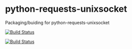 # python-requests-unixsocket
Packaging/buiding for python-requests-unixsocket


[![Build Status](https://travis-ci.org/intel-hpdd/python-requests-unixsocket.svg?branch=master)](https://travis-ci.org/intel-hpdd/python-requests-unixsocket)

[![Build Status](https://copr.fedorainfracloud.org/coprs/managerforlustre/manager-for-lustre/package/python-requests-unixsocket/status_image/last_build.png)](https://copr.fedorainfracloud.org/coprs/managerforlustre/manager-for-lustre/package/python-requests-unixsocket/)
